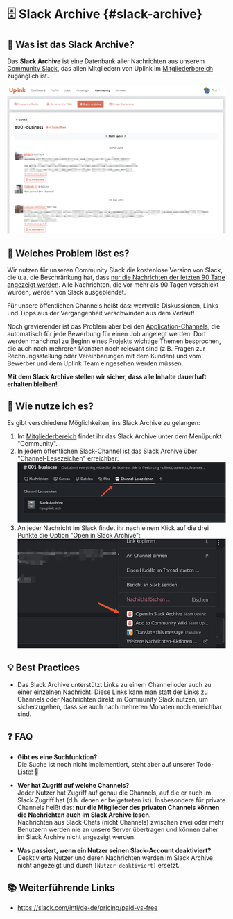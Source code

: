 # 🗄️ Slack Archive {#slack-archive}

## 🤔 Was ist das Slack Archive?

Das **Slack Archive** ist eine Datenbank aller Nachrichten aus unserem [Community Slack](../060-community-slack.md), das allen Mitgliedern von Uplink im [Mitgliederbereich](../110-member-area.md) zugänglich ist.

![Screenshot](screenshot.png)

## 🎯 Welches Problem löst es?

Wir nutzen für unseren Community Slack die kostenlose Version von Slack, die u.a. die Beschränkung hat, dass [nur die Nachrichten der letzten 90 Tage angezeigt werden](https://slack.com/intl/de-de/pricing/paid-vs-free).
Alle Nachrichten, die vor mehr als 90 Tagen verschickt wurden, werden von Slack ausgeblendet.

Für unsere öffentlichen Channels heißt das: wertvolle Diskussionen, Links und Tipps aus der Vergangenheit verschwinden aus dem Verlauf!

Noch gravierender ist das Problem aber bei den [Application-Channels](../060-community-slack.md#application-channels), die automatisch für jede Bewerbung für einen Job angelegt werden. Dort werden manchmal zu Beginn eines Projekts wichtige Themen besprochen, die auch nach mehreren Monaten noch relevant sind (z.B. Fragen zur Rechnungsstellung oder Vereinbarungen mit dem Kunden) und vom Bewerber und dem Uplink Team eingesehen werden müssen.

**Mit dem Slack Archive stellen wir sicher, dass alle Inhalte dauerhaft erhalten bleiben!**

## 🚀 Wie nutze ich es?

Es gibt verschiedene Möglichkeiten, ins Slack Archive zu gelangen:

1. Im [Mitgliederbereich](../110-member-area.md) findet ihr das Slack Archive unter dem Menüpunkt "Community".
2. In jedem öffentlichen Slack-Channel ist das Slack Archive über "Channel-Lesezeichen" erreichbar:
   ![Screenshot](SCR-20250410-tglp.png)
3. An jeder Nachricht im Slack findet ihr nach einem Klick auf die drei Punkte die Option "Open in Slack Archive":
   ![Screenshot](SCR-20250410-thaj.png)

## 💡 Best Practices

* Das Slack Archive unterstützt Links zu einem Channel oder auch zu einer einzelnen Nachricht. Diese Links kann man statt der Links zu Channels oder Nachrichten direkt im Community Slack nutzen, um sicherzugehen, dass sie auch nach mehreren Monaten noch erreichbar sind.

## ❓ FAQ

* **Gibt es eine Suchfunktion?**<br/>
  Die Suche ist noch nicht implementiert, steht aber auf unserer Todo-Liste! 🤞

* **Wer hat Zugriff auf welche Channels?**<br/>
  Jeder Nutzer hat Zugriff auf genau die Channels, auf die er auch im Slack Zugriff hat (d.h. denen er beigetreten ist). Insbesondere für private Channels heißt das: **nur die Mitglieder des privaten Channels können die Nachrichten auch im Slack Archive lesen**.<br/>
  Nachrichten aus Slack Chats (nicht Channels) zwischen zwei oder mehr Benutzern werden nie an unsere Server übertragen und können daher im Slack Archive nicht angezeigt werden.

* **Was passiert, wenn ein Nutzer seinen Slack-Account deaktiviert?**<br/>
  Deaktivierte Nutzer und deren Nachrichten werden im Slack Archive nicht angezeigt und durch `[Nutzer deaktiviert]` ersetzt.

## 📚 Weiterführende Links

* https://slack.com/intl/de-de/pricing/paid-vs-free
